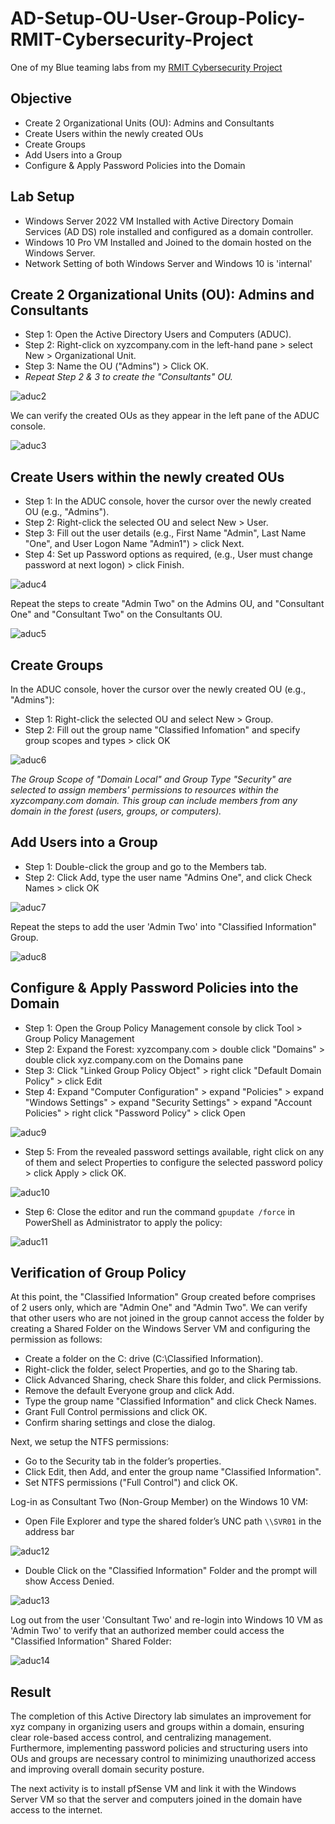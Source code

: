 # AD-Setup-OU-User-Group-Policy-RMIT-Cybersecurity-Project
One of my Blue teaming labs from my [RMIT Cybersecurity Project](https://github.com/Kazu010101/RMIT-Cybersecurity-Project/blob/main/README.md)

## Objective

- Create 2 Organizational Units (OU): Admins and Consultants
- Create Users within the newly created OUs
- Create Groups
- Add Users into a Group
- Configure & Apply Password Policies into the Domain

## Lab Setup

- Windows Server 2022 VM Installed with Active Directory Domain Services (AD DS) role installed and configured as a domain controller.
- Windows 10 Pro VM Installed and Joined to the domain hosted on the Windows Server.
- Network Setting of both Windows Server and Windows 10 is 'internal'

## Create 2 Organizational Units (OU): Admins and Consultants

- Step 1: Open the Active Directory Users and Computers (ADUC).
- Step 2: Right-click on xyzcompany.com in the left-hand pane > select New > Organizational Unit.
- Step 3: Name the OU ("Admins") > Click OK.
- *Repeat Step 2 & 3 to create the "Consultants" OU.*

![aduc2](https://github.com/user-attachments/assets/b1333713-40db-4173-bb41-811e6cbaafdb)

We can verify the created OUs as they appear in the left pane of the ADUC console.

![aduc3](https://github.com/user-attachments/assets/7e0fbd8b-f61f-4a95-b27a-9f56b66cc474)

## Create Users within the newly created OUs

- Step 1: In the ADUC console, hover the cursor over the newly created OU (e.g., "Admins").
- Step 2: Right-click the selected OU and select New > User.
- Step 3: Fill out the user details (e.g., First Name "Admin", Last Name "One", and User Logon Name "Admin1") > click Next.
- Step 4: Set up Password options as required, (e.g., User must change password at next logon) > click Finish.

![aduc4](https://github.com/user-attachments/assets/b88f6ce9-fb56-46cc-87a1-3757667bab24)

Repeat the steps to create "Admin Two" on the Admins OU, and "Consultant One" and "Consultant Two" on the Consultants OU.

![aduc5](https://github.com/user-attachments/assets/72c2a081-e343-4ad0-86a4-364c33820808)

## Create Groups

In the ADUC console, hover the cursor over the newly created OU (e.g., "Admins"):

- Step 1: Right-click the selected OU and select New > Group.
- Step 2: Fill out the group name "Classified Infomation" and specify group scopes and types > click OK

![aduc6](https://github.com/user-attachments/assets/5f8da243-c9b4-4660-abba-ce2698f582af)

*The Group Scope of "Domain Local" and Group Type "Security" are selected to assign members' permissions to resources within the xyzcompany.com domain. This group can include members from any domain in the forest (users, groups, or computers).*

## Add Users into a Group

- Step 1: Double-click the group and go to the Members tab.
- Step 2: Click Add, type the user name "Admins One", and click Check Names > click OK

![aduc7](https://github.com/user-attachments/assets/5ba0c1f6-41ed-4b75-8071-6b5c9be8e106)

Repeat the steps to add the user 'Admin Two' into "Classified Information" Group.

![aduc8](https://github.com/user-attachments/assets/0c864853-f992-40d0-b46b-1a7b73694f6e)

## Configure & Apply Password Policies into the Domain

- Step 1: Open the Group Policy Management console by click Tool > Group Policy Management
- Step 2: Expand the Forest: xyzcompany.com > double click "Domains" > double click xyz.company.com on the Domains pane
- Step 3: Click "Linked Group Policy Object" > right click "Default Domain Policy" > click Edit
- Step 4: Expand "Computer Configuration" > expand "Policies" > expand "Windows Settings" > expand "Security Settings" > expand "Account Policies" > right click "Password Policy" > click Open

![aduc9](https://github.com/user-attachments/assets/114b4091-5b3c-4f36-a184-1515975c05df)

- Step 5: From the revealed password settings available, right click on any of them and select Properties to configure the selected password policy > click Apply > click OK.

![aduc10](https://github.com/user-attachments/assets/e0a1512c-a561-4fcb-8367-f318cdb4f7d8)

- Step 6: Close the editor and run the command `gpupdate /force` in PowerShell as Administrator to apply the policy:

![aduc11](https://github.com/user-attachments/assets/93226806-cf25-49dd-adbf-6edd62dbb344)

## Verification of Group Policy

At this point, the "Classified Information" Group created before comprises of 2 users only, which are "Admin One" and "Admin Two". We can verify that other users who are not joined in the group cannot access the folder by creating a Shared Folder on the Windows Server VM and configuring the permission as follows:

- Create a folder on the C: drive (C:\Classified Information).
- Right-click the folder, select Properties, and go to the Sharing tab.
- Click Advanced Sharing, check Share this folder, and click Permissions.
- Remove the default Everyone group and click Add.
- Type the group name "Classified Information" and click Check Names.
- Grant Full Control permissions and click OK.
- Confirm sharing settings and close the dialog.

Next, we setup the NTFS permissions:
- Go to the Security tab in the folder’s properties.
- Click Edit, then Add, and enter the group name "Classified Information".
- Set NTFS permissions ("Full Control") and click OK.

Log-in as Consultant Two (Non-Group Member) on the Windows 10 VM:
- Open File Explorer and type the shared folder’s UNC path `\\SVR01` in the address bar

![aduc12](https://github.com/user-attachments/assets/76114d81-2dad-483b-b4f2-e4659534fa7a)

- Double Click on the "Classified Information" Folder and the prompt will show Access Denied.

![aduc13](https://github.com/user-attachments/assets/d9c257bf-b2af-4d5c-8020-b77da4a56637)

Log out from the user 'Consultant Two' and re-login into Windows 10 VM as 'Admin Two' to verify that an authorized member could access the "Classified Information" Shared Folder:

![aduc14](https://github.com/user-attachments/assets/03754e11-b39a-4aad-9f72-62f6cdf84410)


## Result

The completion of this Active Directory lab simulates an improvement for xyz company in organizing users and groups within a domain, ensuring clear role-based access control, and centralizing management. Furthermore, implementing password policies and structuring users into OUs and groups are necessary control to minimizing unauthorized access and improving overall domain security posture.

The next activity is to install pfSense VM and link it with the Windows Server VM so that the server and computers joined in the domain have access to the internet.
